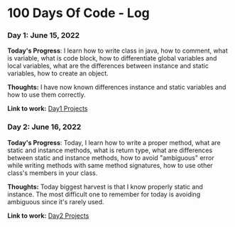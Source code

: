 # 100 Days Of Code - Log

### Day 1: June 15, 2022

**Today's Progress**: I learn how to write class in java, how to comment, what is variable, what is code block, how to differentiate global variables and local variables, what are the differences between instance and static variables, how to create an object.

**Thoughts:** I have now known differences instance and static variables and how to use them correctly. 

**Link to work:** [Day1 Projects](https://github.com/AlexJoker5/Java_100Days_Code_Challenge/tree/master/src/Day1)

### Day 2: June 16, 2022

**Today's Progress**: Today, I learn how to write a proper method, what are static and instance methods, what is return type, what are differences between static and instance methods, how to avoid "ambiguous" error while writing methods with same method signatures, how to use other class's members in your class. 

**Thoughts:** Today biggest harvest is that I know properly static and instance. The most difficult one to remember for today is avoiding ambiguous since it's rarely used. 

**Link to work:** [Day2 Projects](https://github.com/AlexJoker5/Java_100Days_Code_Challenge/tree/master/src/Day2)
